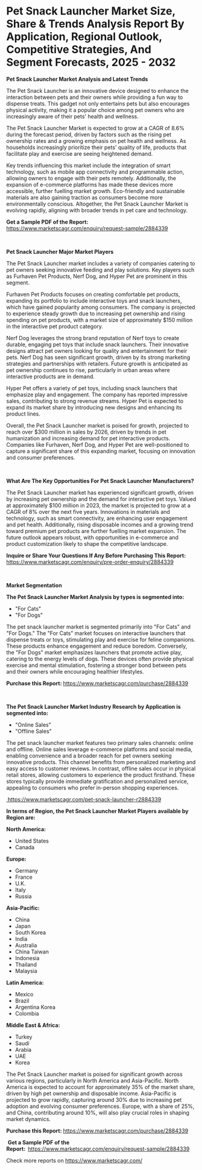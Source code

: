 <p><h1>Pet Snack Launcher Market Size, Share & Trends Analysis Report By Application, Regional Outlook, Competitive Strategies, And Segment Forecasts, 2025 - 2032</h1></p><p><strong>Pet Snack Launcher Market Analysis and Latest Trends</strong></p>
<p><p>The Pet Snack Launcher is an innovative device designed to enhance the interaction between pets and their owners while providing a fun way to dispense treats. This gadget not only entertains pets but also encourages physical activity, making it a popular choice among pet owners who are increasingly aware of their pets' health and wellness.</p><p>The Pet Snack Launcher Market is expected to grow at a CAGR of 8.6% during the forecast period, driven by factors such as the rising pet ownership rates and a growing emphasis on pet health and wellness. As households increasingly prioritize their pets' quality of life, products that facilitate play and exercise are seeing heightened demand.</p><p>Key trends influencing this market include the integration of smart technology, such as mobile app connectivity and programmable action, allowing owners to engage with their pets remotely. Additionally, the expansion of e-commerce platforms has made these devices more accessible, further fuelling market growth. Eco-friendly and sustainable materials are also gaining traction as consumers become more environmentally conscious. Altogether, the Pet Snack Launcher Market is evolving rapidly, aligning with broader trends in pet care and technology.</p></p>
<p><strong>Get a Sample PDF of the Report:&nbsp;</strong> <a href="https://www.marketscagr.com/enquiry/request-sample/2884339?utm_campaign=2723&utm_medium=2&utm_source=Github&utm_content=ia&utm_term=13032025&utm_id=pet-snack-launcher">https://www.marketscagr.com/enquiry/request-sample/2884339</a></p>
<p>&nbsp;</p>
<p><strong>Pet Snack Launcher Major Market Players</strong></p>
<p><p>The Pet Snack Launcher market includes a variety of companies catering to pet owners seeking innovative feeding and play solutions. Key players such as Furhaven Pet Products, Nerf Dog, and Hyper Pet are prominent in this segment.</p><p>Furhaven Pet Products focuses on creating comfortable pet products, expanding its portfolio to include interactive toys and snack launchers, which have gained popularity among consumers. The company is projected to experience steady growth due to increasing pet ownership and rising spending on pet products, with a market size of approximately $150 million in the interactive pet product category.</p><p>Nerf Dog leverages the strong brand reputation of Nerf toys to create durable, engaging pet toys that include snack launchers. Their innovative designs attract pet owners looking for quality and entertainment for their pets. Nerf Dog has seen significant growth, driven by its strong marketing strategies and partnerships with retailers. Future growth is anticipated as pet ownership continues to rise, particularly in urban areas where interactive products are in demand.</p><p>Hyper Pet offers a variety of pet toys, including snack launchers that emphasize play and engagement. The company has reported impressive sales, contributing to strong revenue streams. Hyper Pet is expected to expand its market share by introducing new designs and enhancing its product lines.</p><p>Overall, the Pet Snack Launcher market is poised for growth, projected to reach over $300 million in sales by 2026, driven by trends in pet humanization and increasing demand for pet interactive products. Companies like Furhaven, Nerf Dog, and Hyper Pet are well-positioned to capture a significant share of this expanding market, focusing on innovation and consumer preferences.</p></p>
<p>&nbsp;</p>
<p><strong>What Are The Key Opportunities For Pet Snack Launcher Manufacturers?</strong></p>
<p><p>The Pet Snack Launcher market has experienced significant growth, driven by increasing pet ownership and the demand for interactive pet toys. Valued at approximately $100 million in 2023, the market is projected to grow at a CAGR of 8% over the next five years. Innovations in materials and technology, such as smart connectivity, are enhancing user engagement and pet health. Additionally, rising disposable incomes and a growing trend toward premium pet products are further fuelling market expansion. The future outlook appears robust, with opportunities in e-commerce and product customization likely to shape the competitive landscape.</p></p>
<p><strong>Inquire or Share Your Questions If Any Before Purchasing This Report:</strong> <a href="https://www.marketscagr.com/enquiry/pre-order-enquiry/2884339?utm_campaign=2723&utm_medium=2&utm_source=Github&utm_content=ia&utm_term=13032025&utm_id=pet-snack-launcher">https://www.marketscagr.com/enquiry/pre-order-enquiry/2884339</a></p>
<p>&nbsp;</p>
<p><strong>Market Segmentation</strong></p>
<p><strong>The Pet Snack Launcher Market Analysis by types is segmented into:</strong></p>
<p><ul><li>"For Cats"</li><li>"For Dogs"</li></ul></p>
<p><p>The pet snack launcher market is segmented primarily into "For Cats" and "For Dogs." The "For Cats" market focuses on interactive launchers that dispense treats or toys, stimulating play and exercise for feline companions. These products enhance engagement and reduce boredom. Conversely, the "For Dogs" market emphasizes launchers that promote active play, catering to the energy levels of dogs. These devices often provide physical exercise and mental stimulation, fostering a stronger bond between pets and their owners while encouraging healthier lifestyles.</p></p>
<p><strong>Purchase this Report:&nbsp;</strong><a href="https://www.marketscagr.com/purchase/2884339?utm_campaign=2723&utm_medium=2&utm_source=Github&utm_content=ia&utm_term=13032025&utm_id=pet-snack-launcher">https://www.marketscagr.com/purchase/2884339</a></p>
<p>&nbsp;</p>
<p><strong>The Pet Snack Launcher Market Industry Research by Application is segmented into:</strong></p>
<p><ul><li>"Online Sales"</li><li>"Offline Sales"</li></ul></p>
<p><p>The pet snack launcher market features two primary sales channels: online and offline. Online sales leverage e-commerce platforms and social media, enabling convenience and a broader reach for pet owners seeking innovative products. This channel benefits from personalized marketing and easy access to customer reviews. In contrast, offline sales occur in physical retail stores, allowing customers to experience the product firsthand. These stores typically provide immediate gratification and personalized service, appealing to consumers who prefer in-person shopping experiences.</p></p>
<p><a href="https://www.marketscagr.com/pet-snack-launcher-r2884339?utm_campaign=2723&utm_medium=2&utm_source=Github&utm_content=ia&utm_term=13032025&utm_id=pet-snack-launcher">&nbsp;https://www.marketscagr.com/pet-snack-launcher-r2884339</a></p>
<p><strong>In terms of Region, the Pet Snack Launcher Market Players available by Region are:</strong></p>
<p>
    <p> <strong> North America: </strong>
        <ul>
            <li>United States</li>
            <li>Canada</li>
        </ul>
        </p> 
    <p> <strong> Europe: </strong>
        <ul>
            <li>Germany</li>
            <li>France</li>
            <li>U.K.</li>
            <li>Italy</li>
            <li>Russia</li>
        </ul>
        </p> 
    <p> <strong> Asia-Pacific: </strong>
        <ul>
            <li>China</li>
            <li>Japan</li>
            <li>South Korea</li>
            <li>India</li>
            <li>Australia</li>
            <li>China Taiwan</li>
            <li>Indonesia</li>
            <li>Thailand</li>
            <li>Malaysia</li>
        </ul>
        </p> 
    <p> <strong> Latin America: </strong>
        <ul>
            <li>Mexico</li>
            <li>Brazil</li>
            <li>Argentina Korea</li>
            <li>Colombia</li>
        </ul>
        </p> 
    <p> <strong> Middle East & Africa: </strong>
        <ul>
            <li>Turkey</li>
            <li>Saudi</li>
            <li>Arabia</li>
            <li>UAE</li>
            <li>Korea</li>
        </ul>
    </p>
    </p>
<p><p>The Pet Snack Launcher market is poised for significant growth across various regions, particularly in North America and Asia-Pacific. North America is expected to account for approximately 35% of the market share, driven by high pet ownership and disposable income. Asia-Pacific is projected to grow rapidly, capturing around 30% due to increasing pet adoption and evolving consumer preferences. Europe, with a share of 25%, and China, contributing around 10%, will also play crucial roles in shaping market dynamics.</p></p>
<p><strong>Purchase this Report: </strong><a href="https://www.marketscagr.com/purchase/2884339?utm_campaign=2723&utm_medium=2&utm_source=Github&utm_content=ia&utm_term=13032025&utm_id=pet-snack-launcher">https://www.marketscagr.com/purchase/2884339</a></p>
<p>&nbsp;<strong>Get a Sample PDF of the Report:&nbsp;&nbsp;</strong><a href="https://www.marketscagr.com/enquiry/request-sample/2884339?utm_campaign=2723&utm_medium=2&utm_source=Github&utm_content=ia&utm_term=13032025&utm_id=pet-snack-launcher">https://www.marketscagr.com/enquiry/request-sample/2884339</a></p>
<p><strong></strong></p>
<p>Check more reports on <a href="https://www.marketscagr.com/?utm_campaign=2723&utm_medium=2&utm_source=Github&utm_content=ia&utm_term=13032025&utm_id=pet-snack-launcher">https://www.marketscagr.com/</a></p>